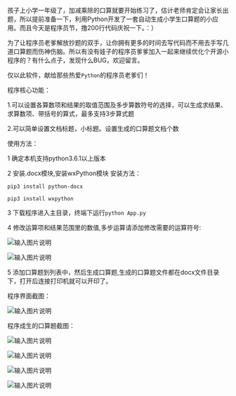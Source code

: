 孩子上小学一年级了，加减乘除的口算就要开始练习了，估计老师肯定会让家长出题，所以提前准备一下，利用Python开发了一套自动生成小学生口算题的小应用。而且今天是程序员节，撸200行代码庆祝一下。：）


为了让程序员老爹解放抄题的双手，让你拥有更多的时间去写代码而不用去手写几道口算题而伤神伤脑。所以有没有娃子的程序员爹爹加入一起来继续优化个开源小程序的？有什么点子，发现什么BUG，欢迎留言。

仅以此软件，献给那些热爱`Python`的程序员老爹们！

程序核心功能：

1.可以设置各算数项和结果的取值范围及多步算数符号的选择，可以生成求结果、求算数项、带括号的算式，最多支持3步算式题

2.可以简单设置文档标题，小标题。设置生成的口算题文档个数




使用方法：

1 确定本机支持python3.6.1以上版本

2 安装.docx模块,安装wxPython模块 安装方法：

`pip3 install python-docx`

`pip3 install wxpython`


3 下载程序进入主目录，终端下运行`python App.py `

4 修改运算项和结果范围里的数值,多步运算请添加修改需要的运算符号:

![输入图片说明](https://images.gitee.com/uploads/images/2019/0102/165520_883d5be6_125848.png "Snip20190102_2.png")

![输入图片说明](https://images.gitee.com/uploads/images/2019/0102/171459_54f73539_125848.png "Snip20190102_4.png")

5 添加口算题到列表中，然后生成口算题,生成的口算题文件都在docx文件目录下，打开后连接打印机就可以开印了。




程序界面截图：

![输入图片说明](https://images.gitee.com/uploads/images/2019/0102/165314_cc68e64d_125848.png "Snip20190102_1.png")


程序成生的口算题截图：

![输入图片说明](https://images.gitee.com/uploads/images/2018/1119/214154_bb529734_125848.png "001.png")

![输入图片说明](https://images.gitee.com/uploads/images/2018/1119/214206_a3081f2e_125848.png "002.png")

![输入图片说明](https://images.gitee.com/uploads/images/2018/1119/214230_b9c6e3ef_125848.png "003.png")

![输入图片说明](https://images.gitee.com/uploads/images/2018/1119/214240_e946434d_125848.png "004.png")
